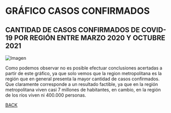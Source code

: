 # GRÁFICO CASOS CONFIRMADOS

## CANTIDAD DE CASOS CONFIRMADOS DE COVID-19 POR REGIÓN ENTRE MARZO 2020 Y OCTUBRE 2021

![Imagen](/images_pages/casos_por_region_g.png)

Como podemos observar no es posible efectuar conclusiones acertadas a partir de este gráfico, ya que solo vemos que la region metropolitana es la región que en general presenta la mayor cantidad de casos confirmados. Que claramente corresponde a un resultado factible, ya que en la región metropolitana viven casi 7 millones de habitantes, en cambio, en la región de los ríos viven ni 400.000 personas.

[BACK](../../)